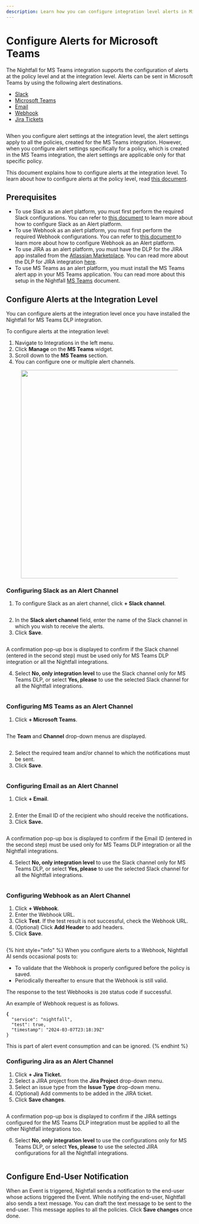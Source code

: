 ```yaml
---
description: Learn how you can configure integration level alerts in Microsoft Teams.
---
```


# Configure Alerts for Microsoft Teams

The Nightfall for MS Teams integration supports the configuration of alerts at the policy level and at the integration level. Alerts can be sent in Microsoft Teams by using the following alert destinations.

* [Slack](https://help.nightfall.ai/sensitive-data-protection/microsoft-365/nightfall-for-microsoft-teams/configuring-integration-alerts#configuring-slack-as-an-alert-channel)&#x20;
* [Microsoft Teams](https://help.nightfall.ai/sensitive-data-protection/microsoft-365/nightfall-for-microsoft-teams/configuring-integration-alerts#configuring-ms-teams-as-an-alert-channel)
* [Email](https://help.nightfall.ai/sensitive-data-protection/microsoft-365/nightfall-for-microsoft-teams/configuring-integration-alerts#configuring-email-as-an-alert-channel)
* [Webhook](https://help.nightfall.ai/sensitive-data-protection/microsoft-365/nightfall-for-microsoft-teams/configuring-integration-alerts#configuring-webhook-as-an-alert-channel)
* [Jira Tickets](https://help.nightfall.ai/sensitive-data-protection/microsoft-365/nightfall-for-microsoft-teams/configuring-integration-alerts#configuring-jira-as-an-alert-channel)

<figure><img src="../../.gitbook/assets/image (923).png" alt=""><figcaption></figcaption></figure>

When you configure alert settings at the integration level, the alert settings apply to all the policies, created for the MS Teams integration. However, when you configure alert settings specifically for a policy, which is created in the MS Teams integration, the alert settings are applicable only for that specific policy.&#x20;

This document explains how to configure alerts at the integration level. To learn about how to configure alerts at the policy level, read [this document](../../gmail/policies/advanced_settings.md#admin-alerting).

## Prerequisites

* To use Slack as an alert platform, you must first perform the required Slack configurations. You can refer to [this document](https://help.nightfall.ai/nightfall-ai/detection/setting-up-slack-as-an-alert-channel-in-nightfall) to learn more about how to configure Slack as an Alert platform.&#x20;
* To use Webhook as an alert platform, you must first perform the required Webhook configurations. You can refer to [this document](https://help.nightfall.ai/nightfall-ai/operationalizing-dlp/integrating-with-security-tools/integrating-with-siem#configuring-outgoing-webhooks)[ ](https://help.nightfall.ai/nightfall-ai/operationalizing-dlp/integrating-with-security-tools/integrating-with-siem#configuring-outgoing-webhooks)to learn more about how to configure Webhook as an Alert platform. &#x20;
* To use JIRA as an alert platform, you must have the DLP for the JIRA app installed from the [Atlassian Marketplace](https://marketplace.atlassian.com/apps/1226823/dlp-for-jira-nightfall-ai?tab=overview\&hosting=cloud). You can read more about the DLP for JIRA integration [here](https://help.nightfall.ai/nightfall-ai/nightfall-for-jira/getting-started/installing-nightfall-for-jira).&#x20;
* To use MS Teams as an alert platform, you must install the MS Teams alert app in your MS Teams application. You can read more about this setup in the Nightfall [MS Teams](https://help.nightfall.ai/nightfall_alert_platform/alerting_to_ms_teams) document.

## Configure Alerts at the Integration Level&#x20;

You can configure alerts at the integration level once you have installed the Nightfall for MS Teams DLP  integration.&#x20;

To configure alerts at the integration level:

1. &#x20;Navigate to Integrations in the left menu.
2. Click **Manage** on the **MS Teams** widget.
3. Scroll down to the **MS Teams** section.
4. You can configure one or multiple alert channels.&#x20;

<figure><img src="../../.gitbook/assets/image (6).png" alt="" width="563"><figcaption></figcaption></figure>

### Configuring Slack as an Alert Channel

1. To configure Slack as an alert channel, click **+ Slack channel**.

<figure><img src="../../.gitbook/assets/image (840).png" alt=""><figcaption></figcaption></figure>

2. In the **Slack alert channel** field, enter the name of the Slack channel in which you wish to receive the alerts.&#x20;
3. Click **Save**.&#x20;

<figure><img src="../../.gitbook/assets/image (842).png" alt=""><figcaption></figcaption></figure>

A confirmation pop-up box is displayed to confirm if the Slack channel (entered in the second step) must be used only for MS Teams DLP integration or all the Nightfall integrations.&#x20;

4. Select **No, only integration level** to use the Slack channel only for MS Teams DLP, or select **Yes, please** to use the selected Slack channel for all the Nightfall integrations.&#x20;

<figure><img src="../../.gitbook/assets/image (843).png" alt=""><figcaption></figcaption></figure>

### Configuring MS Teams as an Alert Channel

1. Click **+ Microsoft Teams**.

<figure><img src="../../.gitbook/assets/image (924).png" alt=""><figcaption></figcaption></figure>

The **Team** and **Channel** drop-down menus are displayed.&#x20;

<figure><img src="../../.gitbook/assets/image (925).png" alt=""><figcaption></figcaption></figure>

2. Select the required team and/or channel to which the notifications must be sent.
3. Click **Save**.

<figure><img src="../../.gitbook/assets/GIF Recording 2024-04-23 at 3.20.24 PM.gif" alt=""><figcaption></figcaption></figure>

### Configuring Email as an Alert Channel

1. Click **+ Email**.

<figure><img src="../../.gitbook/assets/image (844).png" alt=""><figcaption></figcaption></figure>

2. Enter the Email ID of the recipient who should receive the notification&#x73;**.**&#x20;
3. Click **Save.**&#x20;

<figure><img src="../../.gitbook/assets/imageedit_8_4300516314.png" alt=""><figcaption></figcaption></figure>

A confirmation pop-up box is displayed to confirm if the Email ID (entered in the second step) must be used only for MS Teams DLP integration or all the Nightfall integrations.&#x20;

4. Select **No, only integration level** to use the Slack channel only for MS Teams DLP, or select **Yes, please** to use the selected Slack channel for all the Nightfall integrations.&#x20;

<figure><img src="../../.gitbook/assets/image (162).png" alt=""><figcaption></figcaption></figure>

### Configuring Webhook as an Alert Channel

1. Click **+ Webhook**.
2. Enter the Webhook URL.
3. Click **Test**. If the test result is not successful, check the Webhook URL.
4. (Optional) Click **Add Header** to add headers.&#x20;
5. Click **Save**.

<figure><img src="../../.gitbook/assets/imageedit_13_9673272543.png" alt=""><figcaption></figcaption></figure>

{% hint style="info" %}
When you configure alerts to a Webhook, Nightfall AI sends occasional posts to:

* To validate that the Webhook is properly configured before the policy is saved.
* Periodically thereafter to ensure that the Webhook is still valid.

The response to the test Webhooks is `200` status code if successful.

An example of Webhook request is as follows.

<pre class="language-json"><code class="lang-json"><strong>{
</strong>  "service": "nightfall",
  "test": true,
  "timestamp": "2024-03-07T23:18:39Z"
}
</code></pre>

This is part of alert event consumption and can be ignored.&#x20;
{% endhint %}

### **Configuring Jira as an Alert Channel**

1. Click **+ Jira Ticket.**
2. Select a JIRA project from the **Jira Project** drop-down menu.
3. Select an issue type from the **Issue Type** drop-down menu.&#x20;
4. (Optional) Add comments to be added in the JIRA ticket.&#x20;
5. Click **Save changes**.

<figure><img src="../../.gitbook/assets/image (847).png" alt=""><figcaption></figcaption></figure>

A confirmation pop-up box is displayed to confirm if the JIRA settings configured for the MS Teams DLP integration must be applied to all the other Nightfall integrations too.&#x20;

6. Select **No, only integration level** to use the configurations only for MS Teams DLP, or select **Yes, please** to use the selected JIRA configurations for all the Nightfall integrations.&#x20;

<figure><img src="../../.gitbook/assets/image (848).png" alt=""><figcaption></figcaption></figure>

## Configure End-User Notification

When an Event is triggered, Nightfall sends a notification to the end-user whose actions triggered the Event. While notifying the end-user, Nightfall also sends a text message. You can draft the text message to be sent to the end-user. This message applies to all the policies. Click **Save changes** once done.

<figure><img src="../../.gitbook/assets/image (838).png" alt=""><figcaption></figcaption></figure>
